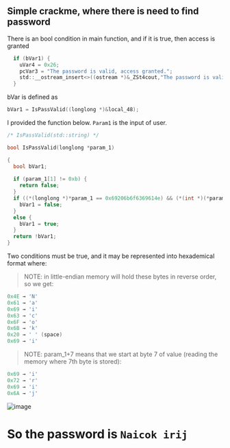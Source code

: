 Simple crackme, where there is need to find password
---

There is an bool condition in main function, and if it is true, then access is granted
```c
  if (bVar1) {
    uVar4 = 0x26;
    pcVar3 = "The password is valid, access granted.";
    std::__ostream_insert<>((ostream *)&_ZSt4cout,"The password is valid, access granted.",0x26) ;
  }
```

bVar is defined as 
```c
bVar1 = IsPassValid((longlong *)&local_48);
```

I provided the function below. `Param1` is the input of user.
```c
/* IsPassValid(std::string) */

bool IsPassValid(longlong *param_1)

{
  bool bVar1;
  
  if (param_1[1] != 0xb) {
    return false;
  }
  if ((*(longlong *)*param_1 == 0x69206b6f6369614e) && (*(int *)(*param_1 + 7) == 0x6a697269)) {
    bVar1 = false;
  }
  else {
    bVar1 = true;
  }
  return !bVar1;
}
```


Two conditions must be true, and it may be represented into hexademical format where:

> NOTE: in little-endian memory will hold these bytes in reverse order, so we get:

```c
0x4E → 'N'
0x61 → 'a'
0x69 → 'i'
0x63 → 'c'
0x6F → 'o'
0x6B → 'k'
0x20 → ' ' (space)
0x69 → 'i'
```
>NOTE: param_1+7 means that we start at byte 7 of value (reading the memory where 7th byte is stored):
```c
0x69 → 'i'
0x72 → 'r'
0x69 → 'i'
0x6A → 'j'
```


![image](https://github.com/user-attachments/assets/f3c73bb6-a129-491f-be68-de085444d8b6)



# So the password is `Naicok irij`